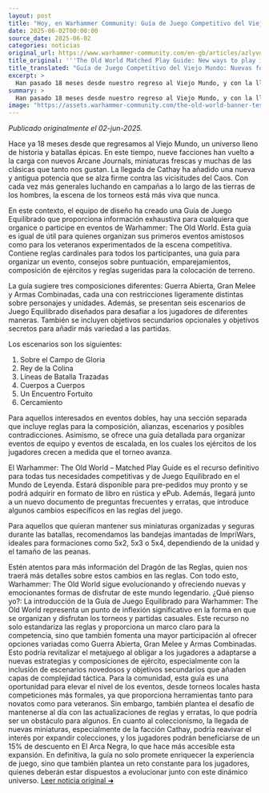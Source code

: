 ```yaml
---
layout: post
title: "Hoy, en Warhammer Community: Guía de Juego Competitivo del Viejo Mundo: Nuevas formas de jugar en el Mundo de Leyenda - Comunidad Warhammer"
date: 2025-06-02T00:00:00
source_date: 2025-06-02
categories: noticias
original_url: https://www.warhammer-community.com/en-gb/articles/azlyvdkm/the-old-world-matched-play-guide-new-ways-to-play-in-the-world-of-legend/
title_original: '''The Old World Matched Play Guide: New ways to play in the World of Legend - Warhammer Community'''
title_translated: "Guía de Juego Competitivo del Viejo Mundo: Nuevas formas de jugar en el Mundo de Leyenda - Comunidad Warhammer"
excerpt: >
  Han pasado 18 meses desde nuestro regreso al Viejo Mundo, y con la llegada de Cathay, una nueva y antigua potencia se alza contra el Caos. La escena de los torneos está en auge, y para apoyar a los organizadores y participantes, el equipo de diseño ha creado la Guía de Juego Competitivo. Este recurso esencial ofrece reglas cardinales, consejos sobre puntuación y composición de ejércitos, y escenarios de juego que desafiarán a los jugadores de maneras innovadoras. Ya sea para eventos amistosos o competencias de veteranos, esta guía es indispensable para cualquier general que quiera dominar el Mundo de Leyenda. ¡Prepárate para nuevas aventuras y desafíos en el universo de Warhammer!
summary: >
  Han pasado 18 meses desde nuestro regreso al Viejo Mundo, y con la llegada de Cathay, una nueva y antigua potencia se alza contra el Caos. La escena de los torneos está en auge, y para apoyar a los organizadores y participantes, el equipo de diseño ha creado la Guía de Juego Competitivo. Este recurso esencial ofrece reglas cardinales, consejos sobre puntuación y composición de ejércitos, y escenarios de juego que desafiarán a los jugadores de maneras innovadoras. Ya sea para eventos amistosos o competencias de veteranos, esta guía es indispensable para cualquier general que quiera dominar el Mundo de Leyenda. ¡Prepárate para nuevas aventuras y desafíos en el universo de Warhammer!
image: "https://assets.warhammer-community.com/the-old-world-banner-test.jpg"
---
```


*Publicado originalmente el 02-jun-2025.*

Hace ya 18 meses desde que regresamos al Viejo Mundo, un universo lleno de historia y batallas épicas. En este tiempo, nueve facciones han vuelto a la carga con nuevos Arcane Journals, miniaturas frescas y muchas de las clásicas que tanto nos gustan. La llegada de Cathay ha añadido una nueva y antigua potencia que se alza firme contra las vicisitudes del Caos. Con cada vez más generales luchando en campañas a lo largo de las tierras de los hombres, la escena de los torneos está más viva que nunca.

En este contexto, el equipo de diseño ha creado una Guía de Juego Equilibrado que proporciona información exhaustiva para cualquiera que organice o participe en eventos de Warhammer: The Old World. Esta guía es igual de útil para quienes organizan sus primeros eventos amistosos como para los veteranos experimentados de la escena competitiva. Contiene reglas cardinales para todos los participantes, una guía para organizar un evento, consejos sobre puntuación, emparejamientos, composición de ejércitos y reglas sugeridas para la colocación de terreno.

La guía sugiere tres composiciones diferentes: Guerra Abierta, Gran Melee y Armas Combinadas, cada una con restricciones ligeramente distintas sobre personajes y unidades. Además, se presentan seis escenarios de Juego Equilibrado diseñados para desafiar a los jugadores de diferentes maneras. También se incluyen objetivos secundarios opcionales y objetivos secretos para añadir más variedad a las partidas.

Los escenarios son los siguientes:

1. Sobre el Campo de Gloria
2. Rey de la Colina
3. Líneas de Batalla Trazadas
4. Cuerpos a Cuerpos
5. Un Encuentro Fortuito
6. Cercamiento

Para aquellos interesados en eventos dobles, hay una sección separada que incluye reglas para la composición, alianzas, escenarios y posibles contradicciones. Asimismo, se ofrece una guía detallada para organizar eventos de equipo y eventos de escalada, en los cuales los ejércitos de los jugadores crecen a medida que el torneo avanza.

El Warhammer: The Old World – Matched Play Guide es el recurso definitivo para todas tus necesidades competitivas y de Juego Equilibrado en el Mundo de Leyenda. Estará disponible para pre-pedidos muy pronto y se podrá adquirir en formato de libro en rústica y ePub. Además, llegará junto a un nuevo documento de preguntas frecuentes y erratas, que introduce algunos cambios específicos en las reglas del juego.

Para aquellos que quieran mantener sus miniaturas organizadas y seguras durante las batallas, recomendamos las bandejas imantadas de ImpriWars, ideales para formaciones como 5x2, 5x3 o 5x4, dependiendo de la unidad y el tamaño de las peanas.

Estén atentos para más información del Dragón de las Reglas, quien nos traerá más detalles sobre estos cambios en las reglas. Con todo esto, Warhammer: The Old World sigue evolucionando y ofreciendo nuevas y emocionantes formas de disfrutar de este mundo legendario.
¿Qué pienso yo?: La introducción de la Guía de Juego Equilibrado para Warhammer: The Old World representa un punto de inflexión significativo en la forma en que se organizan y disfrutan los torneos y partidas casuales. Este recurso no solo estandariza las reglas y proporciona un marco claro para la competencia, sino que también fomenta una mayor participación al ofrecer opciones variadas como Guerra Abierta, Gran Melee y Armas Combinadas. Esto podría revitalizar el metajuego al obligar a los jugadores a adaptarse a nuevas estrategias y composiciones de ejército, especialmente con la inclusión de escenarios novedosos y objetivos secundarios que añaden capas de complejidad táctica. Para la comunidad, esta guía es una oportunidad para elevar el nivel de los eventos, desde torneos locales hasta competiciones más formales, ya que proporciona herramientas tanto para novatos como para veteranos. Sin embargo, también plantea el desafío de mantenerse al día con las actualizaciones de reglas y erratas, lo que podría ser un obstáculo para algunos. En cuanto al coleccionismo, la llegada de nuevas miniaturas, especialmente de la facción Cathay, podría reavivar el interés por expandir colecciones, y los jugadores podrán beneficiarse de un 15% de descuento en El Arca Negra, lo que hace más accesible esta expansión. En definitiva, la guía no solo promete enriquecer la experiencia de juego, sino que también plantea un reto constante para los jugadores, quienes deberán estar dispuestos a evolucionar junto con este dinámico universo.
[Leer noticia original ➜](https://www.warhammer-community.com/en-gb/articles/azlyvdkm/the-old-world-matched-play-guide-new-ways-to-play-in-the-world-of-legend/)
